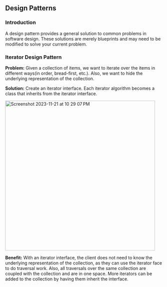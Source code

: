 ## Design Patterns

### Introduction

A design pattern provides a general solution to common problems in software design. These solutions are merely blueprints and may need to be modified to solve your current problem.  

### Iterator Design Pattern

**Problem:** Given a collection of items, we want to iterate over the items in different ways(in order, bread-first, etc.). Also, we want to hide the underlying representation of the collection.

**Solution:** Create an iterator interface. Each iterator algorithm becomes a class that inherits from the iterator interface.

<img width="479" alt="Screenshot 2023-11-21 at 10 29 07 PM" src="https://github.com/learning-software-engineering/learning-software-engineering.github.io/assets/97854264/1365cbc5-95b4-4138-9705-7608065a61a1">

**Benefit:** With an iterator interface, the client does not need to know the underlying representation of the collection, as they can use the iterator face to do traversal work. Also, all traversals over the same collection are coupled with the collection and are in one space. More iterators can be added to the collection by having them inherit the interface. 

